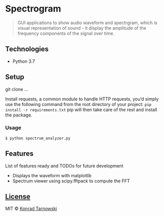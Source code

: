 # Spectrogram
> GUI applications to show audio waveform and spectrgram, which is visual representation of sound - it display the amplitude of the frequency components of the signal over time.

## Technologies
* Python 3.7

## Setup
git clone ...

Install requests, a common module to handle HTTP requests, you’d simply use the following command from the root directory of your project:
```pip install -r requirements.txt```
pip will then take care of the rest and install the package.

### Usage
```$ python spectrum_analyzer.py```

## Features
List of features ready and TODOs for future development
* Displays the waveform with matplotlib
* Spectrum viewer using scipy.fftpack to compute the FFT

## [License](https://github.com/tarnowski-git/Audio_spectrum_analyzer/blob/master/LICENSE.md)

MIT © [Konrad Tarnowski](https://github.com/tarnowski-git)
